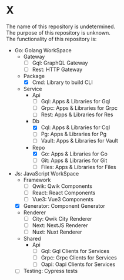 # X
The name of this repository is undetermined.  
The purpose of this repository is unknown.  
The functionality of this repository is:

- Go: Golang WorkSpace
  - Gateway 
    - [ ] Gql: GraphQL Gateway
    - [ ] Rest: HTTP Gateway
  - Package
    - [x] Cmd: Library to build CLI 
  - Service
    - Api
      - [ ] Gql: Apps & Libraries for Gql
      - [ ] Grpc: Apps & Libraries for Grpc
      - [ ] Rest: Apps & Libraries for Res
    - Db
      - [x] Cql: Apps & Libraries for Cql
      - [ ] Pg: Apps & Libraries for Pg
      - [ ] Vault: Apps & Libraries for Vault
    - Repo
      - [x] Go: Apps & Libraries for Go
      - [ ] Git: Apps & Libraries for Git
      - [ ] Files: Apps & Libraries for Files
- Js: JavaScript WorkSpace
  - Framework
    - [ ] Qwik: Qwik Components
    - [ ] React: React Components
    - [ ] Vue3: Vue3 Components
  - [x] Generator: Component Generator
  - Renderer
    - [ ] City: Qwik City Renderer
    - [ ] Next: NextJS Renderer
    - [ ] Nuxt: Nuxt Renderer
  - Shared
    - Api
      - [ ] Gql: Gql Clients for Services 
      - [ ] Grpc: Grpc Clients for Services 
      - [ ] Oapi: Oapi Clients for Services 
  - [ ] Testing: Cypress tests